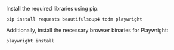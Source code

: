 Install the required libraries using pip:

```
pip install requests beautifulsoup4 tqdm playwright
```

Additionally, install the necessary browser binaries for Playwright:

```
playwright install
```
